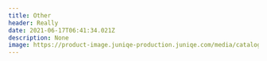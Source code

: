 ```yaml
---
title: Other
header: Really
date: 2021-06-17T06:41:34.021Z
description: None
image: https://product-image.juniqe-production.juniqe.com/media/catalog/product/seo-cache/x800/18/22/18-22-301P__CENTER/Sneaky-Cat-Laura-Graves-Leinwandbild.jpg
---
```

